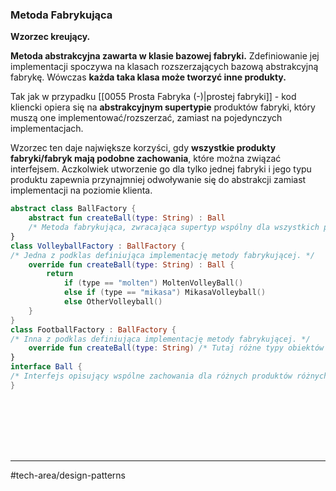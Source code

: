 ### Metoda Fabrykująca
**Wzorzec kreujący.**

**Metoda abstrakcyjna zawarta w klasie bazowej fabryki.** Zdefiniowanie jej implementacji spoczywa na klasach rozszerzających bazową abstrakcyjną fabrykę. Wówczas **każda taka klasa może tworzyć inne produkty.**

Tak jak w przypadku [[0055 Prosta Fabryka (-)|prostej fabryki]] - kod kliencki opiera się na **abstrakcyjnym supertypie** produktów fabryki, który muszą one implementować/rozszerzać, zamiast na pojedynczych implementacjach.

Wzorzec ten daje największe korzyści, gdy **wszystkie produkty fabryki/fabryk mają podobne zachowania**, które można związać interfejsem. Aczkolwiek utworzenie go dla tylko jednej fabryki i jego typu produktu zapewnia przynajmniej odwoływanie się do abstrakcji zamiast implementacji na poziomie klienta.

```kotlin
abstract class BallFactory {
	abstract fun createBall(type: String) : Ball 
	/* Metoda fabrykująca, zwracająca supertyp wspólny dla wszystkich produktów. */
}
class VolleyballFactory : BallFactory { 
/* Jedna z podklas definiująca implementację metody fabrykującej. */
	override fun createBall(type: String) : Ball {
		return 
			if (type == "molten") MoltenVolleyBall()
			else if (type == "mikasa") MikasaVolleyball()
			else OtherVolleyball()
	}
}
class FootballFactory : BallFactory {
/* Inna z podklas definiująca implementację metody fabrykującej. */
	override fun createBall(type: String) /* Tutaj różne typy obiektów - piłek nożnych. */
}
interface Ball {
/* Interfejs opisujący wspólne zachowania dla różnych produktów różnych fabryk. Implementuje go zarówno klasa MoltenVolleyball jak i JabulaniFootball. */
}









```

---
#tech-area/design-patterns 